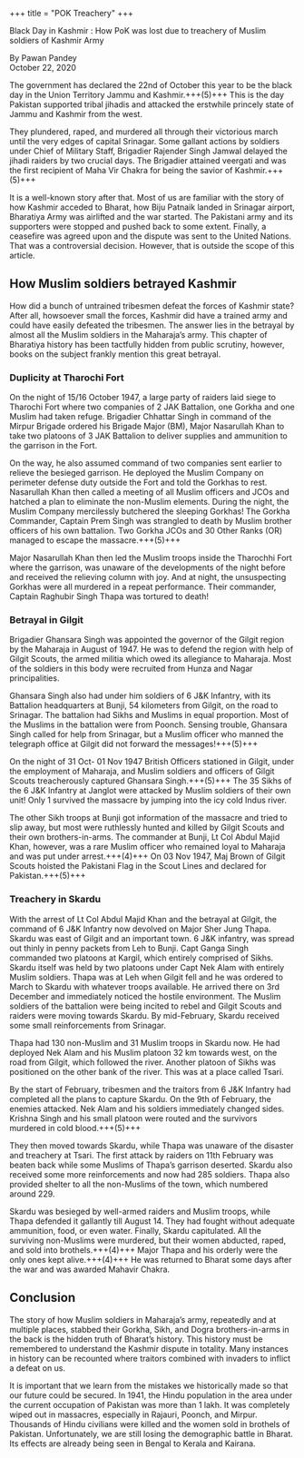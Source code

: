 +++
title = "POK Treachery"
+++

Black Day in Kashmir : How PoK was lost due to treachery of Muslim soldiers of Kashmir Army

By  Pawan Pandey  
October 22, 2020

The government has declared the 22nd of October this year to be the black day in the Union Territory Jammu and Kashmir.+++(5)+++ This is the day Pakistan supported tribal jihadis and attacked the erstwhile princely state of Jammu and Kashmir from the west.

They plundered, raped, and murdered all through their victorious march until the very edges of capital Srinagar. Some gallant actions by soldiers under Chief of Military Staff, Brigadier Rajender Singh Jamwal delayed the jihadi raiders by two crucial days. The Brigadier attained veergati and was the first recipient of Maha Vir Chakra for being the savior of Kashmir.+++(5)+++

It is a well-known story after that. Most of us are familiar with the story of how Kashmir acceded to Bharat, how Biju Patnaik landed in Srinagar airport, Bharatiya Army was airlifted and the war started. The Pakistani army and its supporters were stopped and pushed back to some extent. Finally, a ceasefire was agreed upon and the dispute was sent to the United Nations. That was a controversial decision. However, that is outside the scope of this article.

## How Muslim soldiers betrayed Kashmir
How did a bunch of untrained tribesmen defeat the forces of Kashmir state? After all, howsoever small the forces, Kashmir did have a trained army and could have easily defeated the tribesmen. The answer lies in the betrayal by almost all the Muslim soldiers in the Maharaja’s army. This chapter of Bharatiya history has been tactfully hidden from public scrutiny, however, books on the subject frankly mention this great betrayal.

### Duplicity at Tharochi Fort
On the night of 15/16 October 1947, a large party of raiders laid siege to Tharochi Fort where two companies of 2 JAK Battalion, one Gorkha and one Muslim had taken refuge. Brigadier Chhattar Singh in command of the Mirpur Brigade ordered his Brigade Major (BM), Major Nasarullah Khan to take two platoons of 3 JAK Battalion to deliver supplies and ammunition to the garrison in the Fort.

On the way, he also assumed command of two companies sent earlier to relieve the besieged garrison. He deployed the Muslim Company on perimeter defense duty outside the Fort and told the Gorkhas to rest. Nasarullah Khan then called a meeting of all Muslim officers and JCOs and hatched a plan to eliminate the non-Muslim elements. During the night, the Muslim Company mercilessly butchered the sleeping Gorkhas! The Gorkha Commander, Captain Prem Singh was strangled to death by Muslim brother officers of his own battalion. Two Gorkha JCOs and 30 Other Ranks (OR) managed to escape the massacre.+++(5)+++

Major Nasarullah Khan then led the Muslim troops inside the Tharochhi Fort where the garrison, was unaware of the developments of the night before and received the relieving column with joy. And at night, the unsuspecting Gorkhas were all murdered in a repeat performance. Their commander, Captain Raghubir Singh Thapa was tortured to death!

### Betrayal in Gilgit
Brigadier Ghansara Singh was appointed the governor of the Gilgit region by the Maharaja in August of 1947. He was to defend the region with help of Gilgit Scouts, the armed militia which owed its allegiance to Maharaja. Most of the soldiers in this body were recruited from Hunza and Nagar principalities.

Ghansara Singh also had under him soldiers of 6 J&K Infantry, with its Battalion headquarters at Bunji, 54 kilometers from Gilgit, on the road to Srinagar. The battalion had Sikhs and Muslims in equal proportion. Most of the Muslims in the battalion were from Poonch. Sensing trouble, Ghansara Singh called for help from Srinagar, but a Muslim officer who manned the telegraph office at Gilgit did not forward the messages!+++(5)+++

On the night of 31 Oct- 01 Nov 1947 British Officers stationed in Gilgit, under the employment of Maharaja, and Muslim soldiers and officers of Gilgit Scouts treacherously captured Ghansara Singh.+++(5)+++ The 35 Sikhs of the 6 J&K Infantry at Janglot were attacked by Muslim soldiers of their own unit! Only 1 survived the massacre by jumping into the icy cold Indus river.

The other Sikh troops at Bunji got information of the massacre and tried to slip away, but most were ruthlessly hunted and killed by Gilgit Scouts and their own brothers-in-arms. The commander at Bunji, Lt Col Abdul Majid Khan, however, was a rare Muslim officer who remained loyal to Maharaja and was put under arrest.+++(4)+++ On 03 Nov 1947, Maj Brown of Gilgit Scouts hoisted the Pakistani Flag in the Scout Lines and declared for Pakistan.+++(5)+++

### Treachery in Skardu
With the arrest of Lt Col Abdul Majid Khan and the betrayal at Gilgit, the command of 6 J&K Infantry now devolved on Major Sher Jung Thapa. Skardu was east of Gilgit and an important town. 6 J&K infantry, was spread out thinly in penny packets from Leh to Bunji. Capt Ganga Singh commanded two platoons at Kargil, which entirely comprised of Sikhs. Skardu itself was held by two platoons under Capt Nek Alam with entirely Muslim soldiers. Thapa was at Leh when Gilgit fell and he was ordered to March to Skardu with whatever troops available. He arrived there on 3rd December and immediately noticed the hostile environment. The Muslim soldiers of the battalion were being incited to rebel and Gilgit Scouts and raiders were moving towards Skardu. By mid-February, Skardu received some small reinforcements from Srinagar.

Thapa had 130 non-Muslim and 31 Muslim troops in Skardu now. He had deployed Nek Alam and his Muslim platoon 32 km towards west, on the road from Gilgit, which followed the river. Another platoon of Sikhs was positioned on the other bank of the river. This was at a place called Tsari.

By the start of February, tribesmen and the traitors from 6 J&K Infantry had completed all the plans to capture Skardu. On the 9th of February, the enemies attacked. Nek Alam and his soldiers immediately changed sides. Krishna Singh and his small platoon were routed and the survivors murdered in cold blood.+++(5)+++

They then moved towards Skardu, while Thapa was unaware of the disaster and treachery at Tsari. The first attack by raiders on 11th February was beaten back while some Muslims of Thapa’s garrison deserted. Skardu also received some more reinforcements and now had 285 soldiers. Thapa also provided shelter to all the non-Muslims of the town, which numbered around 229.

Skardu was besieged by well-armed raiders and Muslim troops, while Thapa defended it gallantly till August 14. They had fought without adequate ammunition, food, or even water. Finally, Skardu capitulated. All the surviving non-Muslims were murdered, but their women abducted, raped, and sold into brothels.+++(4)+++ Major Thapa and his orderly were the only ones kept alive.+++(4)+++ He was returned to Bharat some days after the war and was awarded Mahavir Chakra.

## Conclusion
The story of how Muslim soldiers in Maharaja’s army, repeatedly and at multiple places, stabbed their Gorkha, Sikh, and Dogra brothers-in-arms in the back is the hidden truth of Bharat’s history. This history must be remembered to understand the Kashmir dispute in totality. Many instances in history can be recounted where traitors combined with invaders to inflict a defeat on us.

It is important that we learn from the mistakes we historically made so that our future could be secured. In 1941, the Hindu population in the area under the current occupation of Pakistan was more than 1 lakh. It was completely wiped out in massacres, especially in Rajauri, Poonch, and Mirpur. Thousands of Hindu civilians were killed and the women sold in brothels of Pakistan. Unfortunately, we are still losing the demographic battle in Bharat. Its effects are already being seen in Bengal to Kerala and Kairana.